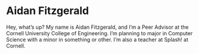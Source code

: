 # Aidan Fitzgerald

Hey, what’s up? My name is Aidan Fitzgerald, and I’m a Peer Advisor at the
Cornell University College of Engineering. I’m planning to major in Computer
Science with a minor in something or other. I’m also a teacher at Splash! at
Cornell.
